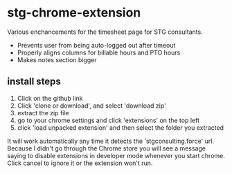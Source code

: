 # stg-chrome-extension

Various enchancements for the timesheet page for STG consultants.
* Prevents user from being auto-logged out after timeout
* Properly aligns columns for billable hours and PTO hours
* Makes notes section bigger


## install steps
1. Click on the github link
2. Click 'clone or download', and select 'download zip'
3. extract the zip file
4. go to your chrome settings and click 'extensions' on the top left
5. click 'load unpacked extension' and then select the folder you extracted

It will work automatically any time it detects the 'stgconsulting.force' url.
Because I didn't go through the Chrome store you will see a message saying to disable extensions in developer mode whenever you start chrome. Click cancel to ignore it or the extension won't run.
